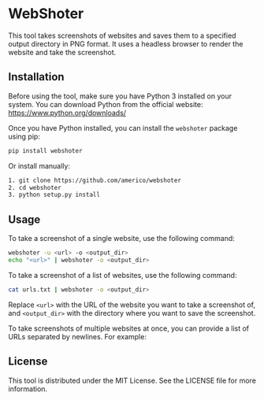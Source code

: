 # WebShoter

This tool takes screenshots of websites and saves them to a specified output directory in PNG format. It uses a headless browser to render the website and take the screenshot.

## Installation

Before using the tool, make sure you have Python 3 installed on your system. You can download Python from the official website: https://www.python.org/downloads/

Once you have Python installed, you can install the `webshoter` package using pip:

```sh
pip install webshoter
```
Or install manually:
```sh
1. git clone https://github.com/americo/webshoter
2. cd webshoter
3. python setup.py install
```


## Usage

To take a screenshot of a single website, use the following command:
```sh
webshoter -u <url> -o <output_dir>
echo "<url>" | webshoter -o <output_dir>
```

To take a screenshot of a list of websites, use the following command:
```sh
cat urls.txt | webshoter -o <output_dir>
```


Replace `<url>` with the URL of the website you want to take a screenshot of, and `<output_dir>` with the directory where you want to save the screenshot.

To take screenshots of multiple websites at once, you can provide a list of URLs separated by newlines. For example:


## License

This tool is distributed under the MIT License. See the LICENSE file for more information.